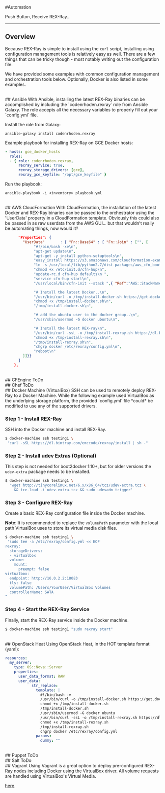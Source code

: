 #Automation

Push Button, Receive REX-Ray...

---

## Overview
Because REX-Ray is simple to install using the `curl` script, installing using
configuration management tools is relatively easy as well. There are a few things
that can be tricky though - most notably writing out the configuration file.

We have provided some examples with common configuration management and
orchestration tools below.  Optionally, Docker is also listed in some examples.

<br>
## Ansible
With Ansible, installing the latest REX-Ray binaries can be accomplished by
including the `codenrhoden.rexray` role from Ansible Galaxy.  The role accepts
all the necessary variables to properly fill out your `config.yml` file.

Install the role from Galaxy:

```shell
ansible-galaxy install codenrhoden.rexray
```

Example playbook for installing REX-Ray on GCE Docker hosts:

```yaml
- hosts: gce_docker_hosts
  roles:
  - { role: codenrhoden.rexray,
      rexray_service: true,
      rexray_storage_drivers: [gce],
      rexray_gce_keyfile: "/opt/gce_keyfile" }
```

Run the playbook:

```shell
ansible-playbook -i <inventory> playbook.yml
```

<br>
## AWS CloudFormation
With CloudFormation, the installation of the latest Docker and REX-Ray binaries
can be passed to the orchestrator using the 'UserData' property in a
CloudFormation template. Obviously this could also be passed in as raw userdata
from the AWS GUI... but that wouldn't really be automating things, now would it?

```json
      "Properties": {
        "UserData"       : { "Fn::Base64" : { "Fn::Join" : ["", [
             "#!/bin/bash -xe\n",
             "apt-get update\n",
             "apt-get -y install python-setuptools\n",
             "easy_install https://s3.amazonaws.com/cloudformation-examples/aws-cfn-bootstrap-latest.tar.gz\n",
             "ln -s /usr/local/lib/python2.7/dist-packages/aws_cfn_bootstrap-1.4-py2.7.egg/init/ubuntu/cfn-hup /etc/init.d/cfn-hup\n",
             "chmod +x /etc/init.d/cfn-hup\n",
             "update-rc.d cfn-hup defaults\n ",
             "service cfn-hup start\n",
             "/usr/local/bin/cfn-init --stack ",{ "Ref":"AWS::StackName" }," --resource RexrayInstance "," --configsets InstallAndRun --region ",{"Ref":"AWS::Region"},"\n",

             "# Install the latest Docker..\n",
             "/usr/bin/curl -o /tmp/install-docker.sh https://get.docker.com/\n",
             "chmod +x /tmp/install-docker.sh\n",
             "/tmp/install-docker.sh\n",

             "# add the ubuntu user to the docker group..\n",
             "/usr/sbin/usermod -G docker ubuntu\n",

             "# Install the latest REX-ray\n",
             "/usr/bin/curl -ssL -o /tmp/install-rexray.sh https://dl.bintray.com/emccode/rexray/install\n",
             "chmod +x /tmp/install-rexray.sh\n",
             "/tmp/install-rexray.sh\n",
             "chgrp docker /etc/rexray/config.yml\n",
             "reboot\n"
        ]]}}        
      }
    },
```

<br>
## CFEngine
ToDo

<br>
## Chef
ToDo

<br>
## Docker Machine (VirtualBox)
SSH can be used to remotely deploy REX-Ray to a Docker Machine. While the
following example used VirtualBox as the underlying storage platform, the
provided `config.yml` file *could* be modified to use any of the supported
drivers.

### Step 1 - Install REX-Ray
SSH into the Docker machine and install REX-Ray.
```bash
$ docker-machine ssh testing1 \
 "curl -sSL https://dl.bintray.com/emccode/rexray/install | sh -"
```

### Step 2 - Install udev Extras (Optional)
This step is not needed for boot2docker 1.10+, but for older versions the
`udev-extra` package needs to be installed.
```bash
$ docker-machine ssh testing1 \
  "wget http://tinycorelinux.net/6.x/x86_64/tcz/udev-extra.tcz \
    && tce-load -i udev-extra.tcz && sudo udevadm trigger"
```

### Step 3 - Configure REX-Ray
Create a basic REX-Ray configuration file inside the Docker machine.

**Note**: It is recommended to replace the `volumePath` parameter with the
local path VirtualBox uses to store its virtual media disk files.
```bash
$ docker-machine ssh testing1 \
 "sudo tee -a /etc/rexray/config.yml << EOF
rexray:
  storageDrivers:
  - virtualbox
  volume:
    mount:
      preempt: false
virtualbox:
  endpoint: http://10.0.2.2:18083
  tls: false
  volumePath: /Users/YourUser/VirtualBox Volumes
  controllerName: SATA
"
```

### Step 4 - Start the REX-Ray Service
Finally, start the REX-Ray service inside the Docker machine.
```bash
$ docker-machine ssh testing1 "sudo rexray start"
```

<br>
## OpenStack Heat
Using OpenStack Heat, in the HOT template format (yaml):

```yaml
resources:
  my_server:
    type: OS::Nova::Server
    properties:
      user_data_format: RAW
      user_data:
            str_replace:
              template: |
                #!/bin/bash -v
                /usr/bin/curl -o /tmp/install-docker.sh https://get.docker.com
                chmod +x /tmp/install-docker.sh
                /tmp/install-docker.sh
                /usr/sbin/usermod -G docker ubuntu
                /usr/bin/curl -ssL -o /tmp/install-rexray.sh https://dl.bintray.com/emccode/rexray/install
                chmod +x /tmp/install-rexray.sh
                /tmp/install-rexray.sh
                chgrp docker /etc/rexray/config.yml
              params:
                dummy: ""
```

<br>
## Puppet
ToDo

<br>
## Salt
ToDo

<br>
## Vagrant
Using Vagrant is a great option to deploy pre-configured REX-Ray nodes including
Docker using the VirtualBox driver.  All volume requests are handled using
VirtualBox's Virtual Media.

[here](https://github.com/emccode/vagrant/tree/master/rexray).
